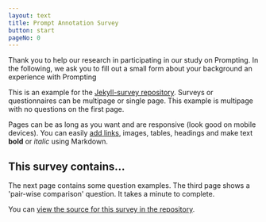 ```yaml
---
layout: text
title: Prompt Annotation Survey
button: start
pageNo: 0
---
```

Thank you to help our research in participating in our study on Prompting. In the following, we ask you to fill out a small form about your background an experience with Prompting


This is an example for the [Jekyll-survey repository](https://github.com/MatthijsZw/jekyll-survey). Surveys or questionnaires can be multipage or single page. This example is multipage with no questions on the first page.

Pages can be as long as you want and are responsive (look good on mobile devices). You can easily [add links](https://www.matthijszwinderman.nl), images, tables, headings and make text **bold** or *italic* using Markdown.

## This survey contains...
The next page contains some question examples. The third page shows a 'pair-wise comparison' question. It takes a minute to complete.

You can [view the source for this survey in the repository](https://github.com/MatthijsZw/jekyll-survey).

<link rel="stylesheet" type="text/css" href="https://cdn.jsdelivr.net/npm/pygments-rouge-css@0.1.0/github.min.css">
